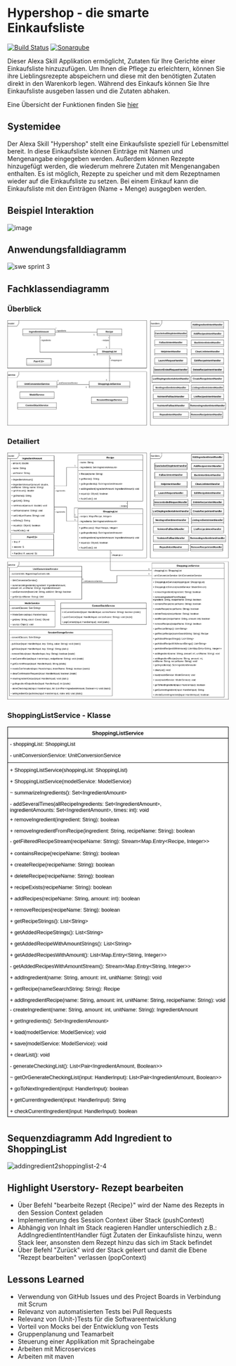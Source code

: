 # Hypershop - die smarte Einkaufsliste
[![Build Status](https://travis-ci.org/sweIhm-ws2018-19/skillproject-fr-11.svg?branch=master)](https://travis-ci.org/sweIhm-ws2018-19/skillproject-fr-11)
[![Sonarqube](https://sonarcloud.io/api/project_badges/measure?project=edu.hm.cs.seng%3Ahypershop&metric=alert_status)](https://sonarcloud.io/dashboard?id=edu.hm.cs.seng%3Ahypershop)

Dieser Alexa Skill Applikation ermöglicht, Zutaten für Ihre Gerichte einer Einkaufsliste hinzuzufügen.
Um Ihnen die Pflege zu erleichtern, können Sie ihre Lieblingsrezepte abspeichern und diese mit den benötigten Zutaten direkt in den Warenkorb legen.
Während des Einkaufs können Sie Ihre Einkaufsliste ausgeben lassen und die Zutaten abhaken.

Eine Übersicht der Funktionen finden Sie [hier](https://github.com/sweIhm-ws2018-19/skillproject-fr-11/wiki/Anwendungsfallbeschreibungen)

## Systemidee
Der Alexa Skill "Hypershop" stellt eine Einkaufsliste speziell für Lebensmittel bereit. In diese Einkaufsliste können Einträge mit Namen und Mengenangabe eingegeben werden. Außerdem können Rezepte hinzugefügt werden, die wiederum mehrere Zutaten mit Mengenangaben enthalten. Es ist möglich, Rezepte zu speicher und mit dem Rezeptnamen wieder auf die Einkaufsliste zu setzen. Bei einem Einkauf kann die Einkaufsliste mit den Einträgen (Name + Menge) ausgegben werden.

## Beispiel Interaktion
![image](https://user-images.githubusercontent.com/43847839/49254042-7692c700-f428-11e8-9b97-908eef5ab7da.png)

## Anwendungsfalldiagramm
![swe sprint 3](https://user-images.githubusercontent.com/43847839/50737379-c6537380-11c8-11e9-911f-cd98f8698407.png)

## Fachklassendiagramm
### Überblick
![class-overview](https://raw.githubusercontent.com/sweIhm-ws2018-19/skillproject-fr-11/master/05-Sprint3/class-overview.png)
### Detailiert
![classes](https://raw.githubusercontent.com/sweIhm-ws2018-19/skillproject-fr-11/master/05-Sprint3/class-diagram.png)
### ShoppingListService - Klasse
![shoppinglist](https://raw.githubusercontent.com/sweIhm-ws2018-19/skillproject-fr-11/master/05-Sprint3/class-shoppinglist.png)

## Sequenzdiagramm Add Ingredient to ShoppingList
![addingredient2shoppinglist-2-4](https://user-images.githubusercontent.com/43875688/49247707-33305c80-f418-11e8-83f5-902d41aaae08.png)

## Highlight Userstory- Rezept bearbeiten

- Über Befehl "bearbeite Rezept {Recipe}" wird der Name des Rezepts in den Session Context geladen
- Implementierung des Session Context über Stack (pushContext)
- Abhängig von Inhalt im Stack reagieren Handler unterschiedlich z.B.: AddIngredientIntentHandler fügt Zutaten der Einkaufsliste hinzu, wenn Stack leer, ansonsten dem Rezept hinzu das sich im Stack befindet
- Über Befehl "Zurück" wird der Stack geleert und damit die Ebene "Rezept bearbeiten" verlassen (popContext)

## Lessons Learned
- Verwendung von GitHub Issues und des Project Boards in Verbindung mit Scrum
- Relevanz von automatisierten Tests bei Pull Requests
- Relevanz von (Unit-)Tests für die Softwareentwicklung
- Vorteil von Mocks bei der Entwicklung von Tests
- Gruppenplanung und Teamarbeit
- Steuerung einer Applikation mit Spracheingabe
- Arbeiten mit Microservices
- Arbeiten mit maven 
